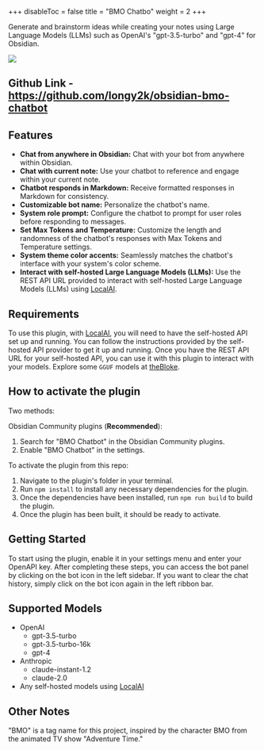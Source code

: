 
+++
disableToc = false
title = "BMO Chatbo"
weight = 2
+++

Generate and brainstorm ideas while creating your notes using Large Language Models (LLMs) such as OpenAI's "gpt-3.5-turbo" and "gpt-4" for Obsidian.

![](https://raw.githubusercontent.com/longy2k/obsidian-bmo-chatbot/main/README_images/Screenshot-1.png)

## Github Link - https://github.com/longy2k/obsidian-bmo-chatbot

## Features
- **Chat from anywhere in Obsidian:** Chat with your bot from anywhere within Obsidian.
- **Chat with current note:** Use your chatbot to reference and engage within your current note.
- **Chatbot responds in Markdown:** Receive formatted responses in Markdown for consistency.
- **Customizable bot name:** Personalize the chatbot's name.
- **System role prompt:** Configure the chatbot to prompt for user roles before responding to messages.
- **Set Max Tokens and Temperature:** Customize the length and randomness of the chatbot's responses with Max Tokens and Temperature settings.
- **System theme color accents:** Seamlessly matches the chatbot's interface with your system's color scheme.
- **Interact with self-hosted Large Language Models (LLMs):** Use the REST API URL provided to interact with self-hosted Large Language Models (LLMs) using [LocalAI](https://localai.io/howtos/).

## Requirements
To use this plugin, with [LocalAI](https://localai.io/howtos/), you will need to have the self-hosted API set up and running. You can follow the instructions provided by the self-hosted API provider to get it up and running. 
Once you have the REST API URL for your self-hosted API, you can use it with this plugin to interact with your models.
Explore some ``GGUF`` models at [theBloke](https://huggingface.co/TheBloke).

## How to activate the plugin
Two methods:

Obsidian Community plugins (**Recommended**):
  1. Search for "BMO Chatbot" in the Obsidian Community plugins.
  2. Enable "BMO Chatbot" in the settings.

To activate the plugin from this repo:
  1. Navigate to the plugin's folder in your terminal.
  2. Run `npm install` to install any necessary dependencies for the plugin.
  3. Once the dependencies have been installed, run `npm run build` to build the plugin.
  4. Once the plugin has been built, it should be ready to activate.

## Getting Started
To start using the plugin, enable it in your settings menu and enter your OpenAPI key. After completing these steps, you can access the bot panel by clicking on the bot icon in the left sidebar.
If you want to clear the chat history, simply click on the bot icon again in the left ribbon bar.

## Supported Models
- OpenAI
  - gpt-3.5-turbo
  - gpt-3.5-turbo-16k
  - gpt-4
- Anthropic
  - claude-instant-1.2
  - claude-2.0
- Any self-hosted models using [LocalAI](https://localai.io/howtos/)

## Other Notes
"BMO" is a tag name for this project, inspired by the character BMO from the animated TV show "Adventure Time."

